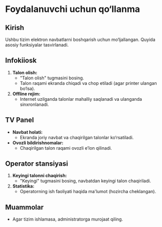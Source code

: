 # Foydalanuvchi uchun qo‘llanma

## Kirish
Ushbu tizim elektron navbatlarni boshqarish uchun mo‘ljallangan. Quyida asosiy funksiyalar tasvirlanadi.

## Infokiiosk
1. **Talon olish:**
   - "Talon olish" tugmasini bosing.
   - Talon raqami ekranda chiqadi va chop etiladi (agar printer ulangan bo‘lsa).
2. **Offline rejim:**
   - Internet uzilganda talonlar mahalliy saqlanadi va ulanganda sinxronlanadi.

## TV Panel
- **Navbat holati:**
  - Ekranda joriy navbat va chaqirilgan talonlar ko‘rsatiladi.
- **Ovozli bildirishnomalar:**
  - Chaqirilgan talon raqami ovozli e’lon qilinadi.

## Operator stansiyasi
1. **Keyingi talonni chaqirish:**
   - "Keyingi" tugmasini bosing, navbatdan keyingi talon chaqiriladi.
2. **Statistika:**
   - Operatorning ish faoliyati haqida ma'lumot (hozircha cheklangan).

## Muammolar
- Agar tizim ishlamasa, administratorga murojaat qiling.